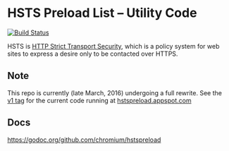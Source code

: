 # HSTS Preload List – Utility Code

[![Build Status](https://travis-ci.org/chromium/hstspreload.svg?branch=master)](https://travis-ci.org/chromium/hstspreload)

HSTS is [HTTP Strict Transport Security](https://en.wikipedia.org/wiki/HTTP_Strict_Transport_Security), which is a policy system for web sites to express a desire only to be contacted over HTTPS.

## Note

This repo is currently (late March, 2016) undergoing a full rewrite. See the [v1 tag](https://github.com/chromium/hstspreload/tree/v1) for the current code running at [hstspreload.appspot.com](https://hstspreload.appspot.com/)

## Docs

<https://godoc.org/github.com/chromium/hstspreload>
